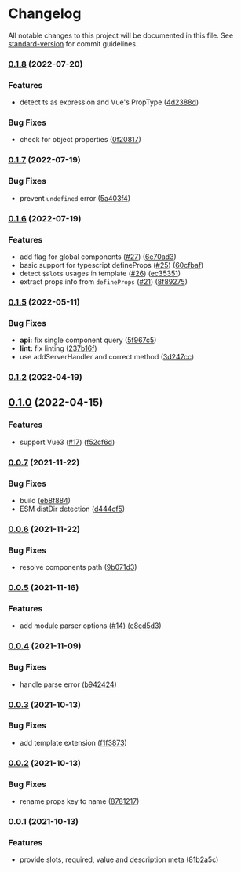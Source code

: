 # Changelog

All notable changes to this project will be documented in this file. See [standard-version](https://github.com/conventional-changelog/standard-version) for commit guidelines.

### [0.1.8](https://github.com/nuxtlabs/nuxt-component-meta/compare/v0.1.7...v0.1.8) (2022-07-20)


### Features

* detect ts as expression and Vue's PropType ([4d2388d](https://github.com/nuxtlabs/nuxt-component-meta/commit/4d2388d680b43c378f4d7f40d37fd5e29455d06d))


### Bug Fixes

* check for object properties ([0f20817](https://github.com/nuxtlabs/nuxt-component-meta/commit/0f208173a665b1de758d3486c9791a3c811e350e))

### [0.1.7](https://github.com/nuxtlabs/nuxt-component-meta/compare/v0.1.6...v0.1.7) (2022-07-19)


### Bug Fixes

* prevent `undefined` error ([5a403f4](https://github.com/nuxtlabs/nuxt-component-meta/commit/5a403f415f24c450a276e34b98f32040cf54719d))

### [0.1.6](https://github.com/nuxtlabs/nuxt-component-meta/compare/v0.1.5...v0.1.6) (2022-07-19)


### Features

* add flag for global components ([#27](https://github.com/nuxtlabs/nuxt-component-meta/issues/27)) ([6e70ad3](https://github.com/nuxtlabs/nuxt-component-meta/commit/6e70ad3bde35d5d04cbe8eaaf5cdff39b0186cf7))
* basic support for typescript defineProps ([#25](https://github.com/nuxtlabs/nuxt-component-meta/issues/25)) ([60cfbaf](https://github.com/nuxtlabs/nuxt-component-meta/commit/60cfbaf86f339e00fda6e7474b75a99fe44c1943))
* detect `$slots` usages in template ([#26](https://github.com/nuxtlabs/nuxt-component-meta/issues/26)) ([ec35351](https://github.com/nuxtlabs/nuxt-component-meta/commit/ec3535156e2297c92d45c9b31b8315f76734f5a1))
* extract props info from `defineProps` ([#21](https://github.com/nuxtlabs/nuxt-component-meta/issues/21)) ([8f89275](https://github.com/nuxtlabs/nuxt-component-meta/commit/8f8927581e9067e8ac49782931065012634668bb))

### [0.1.5](https://github.com/nuxtlabs/nuxt-component-meta/compare/v0.1.2...v0.1.5) (2022-05-11)


### Bug Fixes

* **api:** fix single component query ([5f967c5](https://github.com/nuxtlabs/nuxt-component-meta/commit/5f967c5a4fc0a36b14b72ed37158e57ddc262770))
* **lint:** fix linting ([237b16f](https://github.com/nuxtlabs/nuxt-component-meta/commit/237b16fd181528276818e7b1654ad6b3d7f57656))
* use addServerHandler and correct method ([3d247cc](https://github.com/nuxtlabs/nuxt-component-meta/commit/3d247cc7983b951c463ceae15fa5819225241ef1))

### [0.1.2](https://github.com/farnabaz/nuxt-component-meta/compare/v0.1.0...v0.1.2) (2022-04-19)

## [0.1.0](https://github.com/nuxtlabs/nuxt-component-meta/compare/v0.0.7...v0.1.0) (2022-04-15)


### Features

* support Vue3 ([#17](https://github.com/nuxtlabs/nuxt-component-meta/issues/17)) ([f52cf6d](https://github.com/nuxtlabs/nuxt-component-meta/commit/f52cf6de9afd5d6916b7d1803ebd5c438d0084e9))

### [0.0.7](https://github.com/farnabaz/nuxt-component-meta/compare/v0.0.6...v0.0.7) (2021-11-22)


### Bug Fixes

* build ([eb8f884](https://github.com/farnabaz/nuxt-component-meta/commit/eb8f88488889a153dbeb46e1145ac773a6afc511))
* ESM distDir detection ([d444cf5](https://github.com/farnabaz/nuxt-component-meta/commit/d444cf52106abf5862f051d9744a6e05dd4b9a51))

### [0.0.6](https://github.com/farnabaz/nuxt-component-meta/compare/v0.0.5...v0.0.6) (2021-11-22)


### Bug Fixes

* resolve components path ([9b071d3](https://github.com/farnabaz/nuxt-component-meta/commit/9b071d3b9fe8bf0a73c7b065a9a75a1d704d49d2))

### [0.0.5](https://github.com/farnabaz/nuxt-component-meta/compare/v0.0.4...v0.0.5) (2021-11-16)


### Features

* add module parser options ([#14](https://github.com/farnabaz/nuxt-component-meta/issues/14)) ([e8cd5d3](https://github.com/farnabaz/nuxt-component-meta/commit/e8cd5d36f04576a18ec725b7461b4f3e03944050))

### [0.0.4](https://github.com/farnabaz/nuxt-component-meta/compare/v0.0.3...v0.0.4) (2021-11-09)


### Bug Fixes

* handle parse error ([b942424](https://github.com/farnabaz/nuxt-component-meta/commit/b942424f78e31d89a8b509a28d8aa8145049c35d))

### [0.0.3](https://github.com/farnabaz/nuxt-component-meta/compare/v0.0.2...v0.0.3) (2021-10-13)


### Bug Fixes

* add template extension ([f1f3873](https://github.com/farnabaz/nuxt-component-meta/commit/f1f38738b5e3a87533772b394c8b5fff1f51a706))

### [0.0.2](https://github.com/farnabaz/nuxt-component-meta/compare/v0.0.1...v0.0.2) (2021-10-13)


### Bug Fixes

* rename props key to name ([8781217](https://github.com/farnabaz/nuxt-component-meta/commit/87812174971d190f78ae7e3a0bb1fc8055189f55))

### 0.0.1 (2021-10-13)


### Features

* provide slots, required, value and description meta ([81b2a5c](https://github.com/farnabaz/nuxt-component-meta/commit/81b2a5cb32ee3382e9b3409b62646463e4e5ee55))
